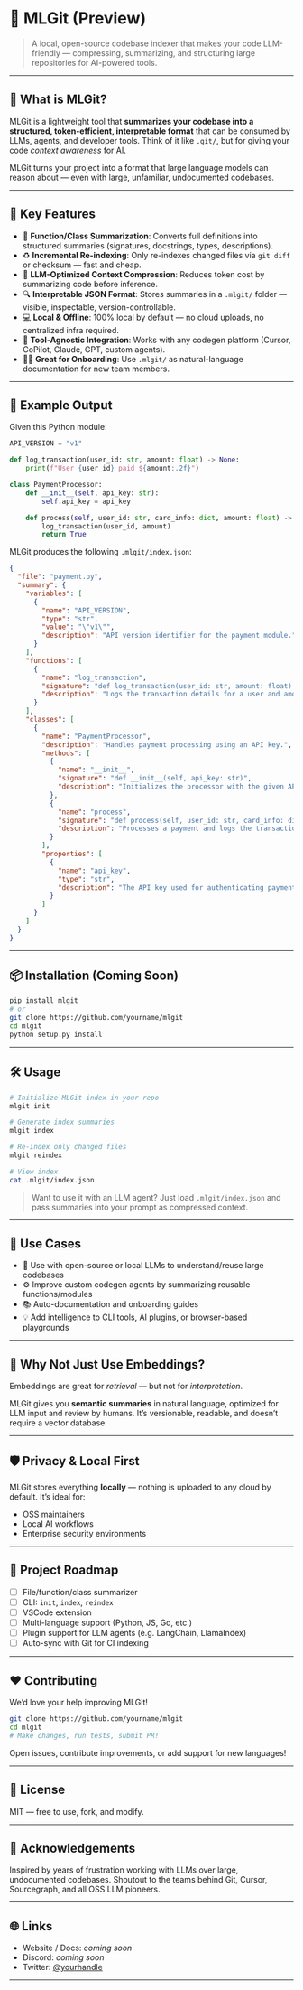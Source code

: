 # 🧠 MLGit (Preview)

> A local, open-source codebase indexer that makes your code LLM-friendly — compressing, summarizing, and structuring large repositories for AI-powered tools.

---

## 🚀 What is MLGit?

MLGit is a lightweight tool that **summarizes your codebase into a structured, token-efficient, interpretable format** that can be consumed by LLMs, agents, and developer tools. Think of it like `.git/`, but for giving your code *context awareness* for AI.

MLGit turns your project into a format that large language models can reason about — even with large, unfamiliar, undocumented codebases.

---

## 🔧 Key Features

- 📄 **Function/Class Summarization**: Converts full definitions into structured summaries (signatures, docstrings, types, descriptions).
- ♻️ **Incremental Re-indexing**: Only re-indexes changed files via `git diff` or checksum — fast and cheap.
- 🧠 **LLM-Optimized Context Compression**: Reduces token cost by summarizing code before inference.
- 🔍 **Interpretable JSON Format**: Stores summaries in a `.mlgit/` folder — visible, inspectable, version-controllable.
- 💻 **Local & Offline**: 100% local by default — no cloud uploads, no centralized infra required.
- 🔌 **Tool-Agnostic Integration**: Works with any codegen platform (Cursor, CoPilot, Claude, GPT, custom agents).
- 🧑‍💻 **Great for Onboarding**: Use `.mlgit/` as natural-language documentation for new team members.

---

## 📁 Example Output

Given this Python module:

```python
API_VERSION = "v1"

def log_transaction(user_id: str, amount: float) -> None:
    print(f"User {user_id} paid ${amount:.2f}")

class PaymentProcessor:
    def __init__(self, api_key: str):
        self.api_key = api_key

    def process(self, user_id: str, card_info: dict, amount: float) -> bool:
        log_transaction(user_id, amount)
        return True
```

MLGit produces the following `.mlgit/index.json`:

```json
{
  "file": "payment.py",
  "summary": {
    "variables": [
      {
        "name": "API_VERSION",
        "type": "str",
        "value": "\"v1\"",
        "description": "API version identifier for the payment module."
      }
    ],
    "functions": [
      {
        "name": "log_transaction",
        "signature": "def log_transaction(user_id: str, amount: float) -> None",
        "description": "Logs the transaction details for a user and amount."
      }
    ],
    "classes": [
      {
        "name": "PaymentProcessor",
        "description": "Handles payment processing using an API key.",
        "methods": [
          {
            "name": "__init__",
            "signature": "def __init__(self, api_key: str)",
            "description": "Initializes the processor with the given API key."
          },
          {
            "name": "process",
            "signature": "def process(self, user_id: str, card_info: dict, amount: float) -> bool",
            "description": "Processes a payment and logs the transaction. Returns True if successful."
          }
        ],
        "properties": [
          {
            "name": "api_key",
            "type": "str",
            "description": "The API key used for authenticating payment requests."
          }
        ]
      }
    ]
  }
}
```

---

## 📦 Installation (Coming Soon)

```bash
pip install mlgit
# or
git clone https://github.com/yourname/mlgit
cd mlgit
python setup.py install
```

---

## 🛠️ Usage

```bash
# Initialize MLGit index in your repo
mlgit init

# Generate index summaries
mlgit index

# Re-index only changed files
mlgit reindex

# View index
cat .mlgit/index.json
```

> Want to use it with an LLM agent? Just load `.mlgit/index.json` and pass summaries into your prompt as compressed context.

---

## 🤖 Use Cases

- 🧠 Use with open-source or local LLMs to understand/reuse large codebases
- ⚙️ Improve custom codegen agents by summarizing reusable functions/modules
- 📚 Auto-documentation and onboarding guides
- 💡 Add intelligence to CLI tools, AI plugins, or browser-based playgrounds

---

## 💬 Why Not Just Use Embeddings?

Embeddings are great for *retrieval* — but not for *interpretation*.

MLGit gives you **semantic summaries** in natural language, optimized for LLM input and review by humans. It’s versionable, readable, and doesn’t require a vector database.

---

## 🛡️ Privacy & Local First

MLGit stores everything **locally** — nothing is uploaded to any cloud by default. It’s ideal for:

- OSS maintainers
- Local AI workflows
- Enterprise security environments

---

## 🧱 Project Roadmap

- [ ] File/function/class summarizer
- [ ] CLI: `init`, `index`, `reindex`
- [ ] VSCode extension
- [ ] Multi-language support (Python, JS, Go, etc.)
- [ ] Plugin support for LLM agents (e.g. LangChain, LlamaIndex)
- [ ] Auto-sync with Git for CI indexing

---

## ❤️ Contributing

We’d love your help improving MLGit!

```bash
git clone https://github.com/yourname/mlgit
cd mlgit
# Make changes, run tests, submit PR!
```

Open issues, contribute improvements, or add support for new languages!

---

## 📄 License

MIT — free to use, fork, and modify.

---

## 👋 Acknowledgements

Inspired by years of frustration working with LLMs over large, undocumented codebases. Shoutout to the teams behind Git, Cursor, Sourcegraph, and all OSS LLM pioneers.

---

## 🌐 Links

- Website / Docs: _coming soon_
- Discord: _coming soon_
- Twitter: [@yourhandle](https://twitter.com/yourhandle)

---

